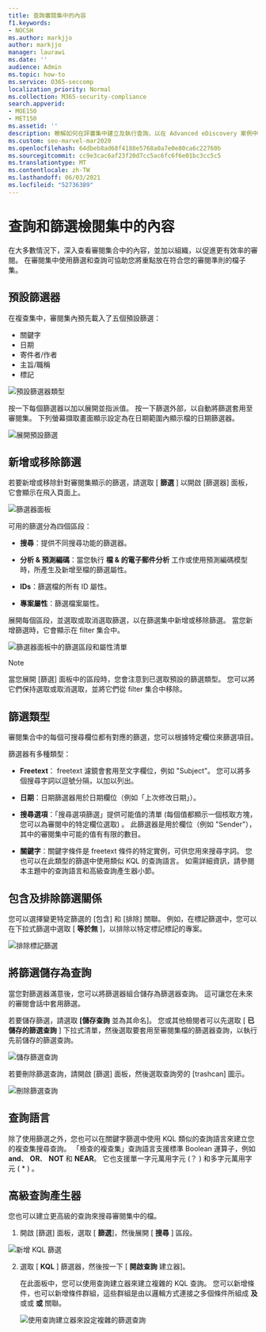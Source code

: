 ```yaml
---
title: 查詢審閱集中的內容
f1.keywords:
- NOCSH
ms.author: markjjo
author: markjjo
manager: laurawi
ms.date: ''
audience: Admin
ms.topic: how-to
ms.service: O365-seccomp
localization_priority: Normal
ms.collection: M365-security-compliance
search.appverid:
- MOE150
- MET150
ms.assetid: ''
description: 瞭解如何在評審集中建立及執行查詢，以在 Advanced eDiscovery 案例中組織內容，以進行更有效率的審閱。
ms.custom: seo-marvel-mar2020
ms.openlocfilehash: 64dbeb8ad68f4188e5768a0a7e0e80ca6c22760b
ms.sourcegitcommit: cc9e3cac6af23f20d7cc5ac6fc6f6e01bc3cc5c5
ms.translationtype: MT
ms.contentlocale: zh-TW
ms.lasthandoff: 06/03/2021
ms.locfileid: "52736389"
---
```

# <a name="query-and-filter-content-in-a-review-set"></a>查詢和篩選檢閱集中的內容

在大多數情況下，深入查看審閱集合中的內容，並加以組織，以促進更有效率的審閱。 在審閱集中使用篩選和查詢可協助您將重點放在符合您的審閱準則的檔子集。

## <a name="default-filters"></a>預設篩選器

在複查集中，審閱集內預先載入了五個預設篩選：

- 關鍵字
- 日期
- 寄件者/作者
- 主旨/職稱
- 標記

![預設篩選器類型](../media/DefaultFilterTypes.png)

按一下每個篩選器以加以展開並指派值。 按一下篩選外部，以自動將篩選套用至審閱集。 下列螢幕擷取畫面顯示設定為在日期範圍內顯示檔的日期篩選器。

![展開預設篩選](../media/ExpandedFilter.png)

## <a name="add-or-remove-filters"></a>新增或移除篩選

若要新增或移除針對審閱集顯示的篩選，請選取 [ **篩選** ] 以開啟 [篩選器] 面板，它會顯示在飛入頁面上。 

![篩選器面板](../media/FilterPanel.png)

可用的篩選分為四個區段：

- **搜尋**：提供不同搜尋功能的篩選器。

- **分析 & 預測編碼**：當您執行 **檔 & 的電子郵件分析** 工作或使用預測編碼模型時，所產生及新增至檔的篩選屬性。

- **IDs**：篩選檔的所有 ID 屬性。

- **專案屬性**：篩選檔案屬性。 

展開每個區段，並選取或取消選取篩選，以在篩選集中新增或移除篩選。 當您新增篩選時，它會顯示在 filter 集合中。 

![篩選器面板中的篩選區段和屬性清單](../media/FilterPanel2.png)

> [!NOTE]
> 當您展開 [篩選] 面板中的區段時，您會注意到已選取預設的篩選類型。 您可以將它們保持選取或取消選取，並將它們從 filter 集合中移除。 

## <a name="filter-types"></a>篩選類型

審閱集合中的每個可搜尋欄位都有對應的篩選，您可以根據特定欄位來篩選項目。

篩選器有多種類型：

- **Freetext**： freetext 濾鏡會套用至文字欄位，例如 "Subject"。 您可以將多個搜尋字詞以逗號分隔，以加以列出。

- **日期**：日期篩選器用於日期欄位（例如「上次修改日期」）。

- **搜尋選項**：「搜尋選項篩選」提供可能值的清單 (每個值都顯示一個核取方塊，您可以為審閱中的特定欄位選取) 。 此篩選器是用於欄位（例如 "Sender"），其中的審閱集中可能的值有有限的數目。

- **關鍵字**：關鍵字條件是 freetext 條件的特定實例，可供您用來搜尋字詞。 您也可以在此類型的篩選中使用類似 KQL 的查詢語言。 如需詳細資訊，請參閱本主題中的查詢語言和高級查詢產生器小節。

## <a name="include-and-exclude-filter-relationships"></a>包含及排除篩選關係

您可以選擇變更特定篩選的 [包含] 和 [排除] 關聯。 例如，在標記篩選中，您可以在下拉式篩選中選取 [ **等於無** ]，以排除以特定標記標記的專案。 

![排除標記篩選](../media/TagFilterExclude.png)

## <a name="save-filters-as-queries"></a>將篩選儲存為查詢

當您對篩選器滿意後，您可以將篩選器組合儲存為篩選器查詢。 這可讓您在未來的審閱會話中套用篩選。

若要儲存篩選，請選取 **[儲存查詢** 並為其命名]。 您或其他檢閱者可以先選取 [ **已儲存的篩選查詢** ] 下拉式清單，然後選取要套用至審閱集檔的篩選器查詢，以執行先前儲存的篩選查詢。 

![儲存篩選查詢](../media/SaveFilterQuery.png)

若要刪除篩選查詢，請開啟 [篩選] 面板，然後選取查詢旁的 [trashcan] 圖示。

![刪除篩選查詢](../media/DeleteFilterQuery.png)

## <a name="query-language"></a>查詢語言

除了使用篩選之外，您也可以在關鍵字篩選中使用 KQL 類似的查詢語言來建立您的複查集搜尋查詢。 「檢查的複查集」查詢語言支援標準 Boolean 運算子，例如 **and**、 **OR**、 **NOT** 和 **NEAR**。 它也支援單一字元萬用字元 (？ ) 和多字元萬用字元 ( * ) 。

## <a name="advanced-query-builder"></a>高級查詢產生器

您也可以建立更高級的查詢來搜尋審閱集中的檔。

1. 開啟 [篩選] 面板，選取 [ **篩選**]，然後展開 [ **搜尋** ] 區段。

  ![新增 KQL 篩選](../media/AddKQLFilter.png)

2. 選取 [ **KQL** ] 篩選器，然後按一下 [ **開啟查詢** 建立器]。

   在此面板中，您可以使用查詢建立器來建立複雜的 KQL 查詢。 您可以新增條件，也可以新增條件群組，這些群組是由以邏輯方式連接之多個條件所組成 **及** 或或 **或** 關聯。

   ![使用查詢建立器來設定複雜的篩選查詢](../media/ComplexQuery.png)
